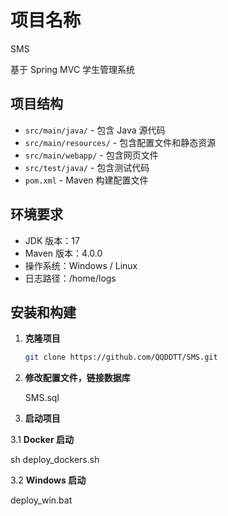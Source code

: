 # 项目名称

SMS

基于 Spring MVC 学生管理系统

## 项目结构

- `src/main/java/` - 包含 Java 源代码
- `src/main/resources/` - 包含配置文件和静态资源
- `src/main/webapp/` - 包含网页文件
- `src/test/java/` - 包含测试代码
- `pom.xml` - Maven 构建配置文件

## 环境要求

- JDK 版本：17
- Maven 版本：4.0.0
- 操作系统：Windows / Linux
- 日志路径：/home/logs

## 安装和构建

1. **克隆项目**

   ```sh
   git clone https://github.com/QQDDTT/SMS.git

2. **修改配置文件，链接数据库**

    SMS.sql

3. **启动项目**

3.1 **Docker 启动**

   sh deploy_dockers.sh

3.2 **Windows 启动**

   deploy_win.bat




